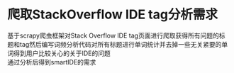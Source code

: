 # 爬取StackOverflow IDE tag分析需求
基于scrapy爬虫框架对Stack Overflow IDE tag页面进行爬取获得所有问题的标题和tag然后编写词频分析代码对所有标题进行单词统计并去掉一些无关紧要的单词得到用户比较关心的关于IDE的问题  
通过分析后得到smartIDE的需求  

